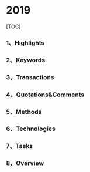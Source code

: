 # 2019

[TOC]

### 1、Highlights

### 2、Keywords

### 3、Transactions

### 4、Quotations&Comments

### 5、Methods

### 6、Technologies

### 7、Tasks

### 8、Overview